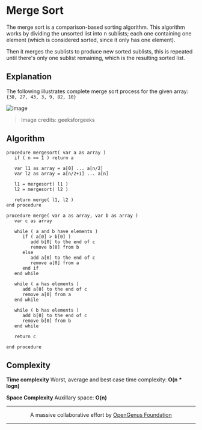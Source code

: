 # Merge Sort
The merge sort is a comparison-based sorting algorithm.
This algorithm works by dividing the unsorted list into n sublists; each one containing one element (which
is considered sorted, since it only has one element).

Then it merges the sublists to produce new sorted sublists, this is repeated until there's only one sublist remaining, which is the resulting sorted list.

## Explanation
The following illustrates complete merge sort process for the given array:
 `{38, 27, 43, 3, 9, 82, 10}`

![image](https://www.geeksforgeeks.org/wp-content/uploads/Merge-Sort-Tutorial.png)

> Image credits: geeksforgeeks

## Algorithm
```
procedure mergesort( var a as array )
   if ( n == 1 ) return a

   var l1 as array = a[0] ... a[n/2]
   var l2 as array = a[n/2+1] ... a[n]

   l1 = mergesort( l1 )
   l2 = mergesort( l2 )

   return merge( l1, l2 )
end procedure

procedure merge( var a as array, var b as array )
   var c as array

   while ( a and b have elements )
      if ( a[0] > b[0] )
         add b[0] to the end of c
         remove b[0] from b
      else
         add a[0] to the end of c
         remove a[0] from a
      end if
   end while
   
   while ( a has elements )
      add a[0] to the end of c
      remove a[0] from a
   end while
   
   while ( b has elements )
      add b[0] to the end of c
      remove b[0] from b
   end while
   
   return c
	
end procedure
```

## Complexity
**Time complexity**
Worst, average and best case time complexity: **O(n * logn)**

**Space Complexity**
Auxillary space: **O(n)**

---
<p align="center">
	A massive collaborative effort by <a href="https://github.com/OpenGenus/cosmos">OpenGenus Foundation</a> 
</p>

---